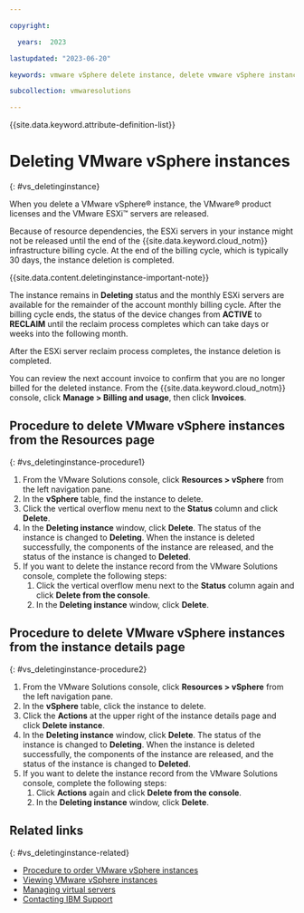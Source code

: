 ```yaml
---

copyright:

  years:  2023

lastupdated: "2023-06-20"

keywords: vmware vSphere delete instance, delete vmware vSphere instance, remove vmware vSphere instance

subcollection: vmwaresolutions

---
```


{{site.data.keyword.attribute-definition-list}}

# Deleting VMware vSphere instances
{: #vs_deletinginstance}

When you delete a VMware vSphere® instance, the VMware® product licenses and the VMware ESXi™ servers are released.

Because of resource dependencies, the ESXi servers in your instance might not be released until the end of the {{site.data.keyword.cloud_notm}} infrastructure billing cycle. At the end of the billing cycle, which is typically 30 days, the instance deletion is completed.

{{site.data.content.deletinginstance-important-note}}

The instance remains in **Deleting** status and the monthly ESXi servers are available for the remainder of the account monthly billing cycle. After the billing cycle ends, the status of the device changes from **ACTIVE** to **RECLAIM** until the reclaim process completes which can take days or weeks into the following month.

After the ESXi server reclaim process completes, the instance deletion is completed.

You can review the next account invoice to confirm that you are no longer billed for the deleted instance. From the {{site.data.keyword.cloud_notm}} console, click **Manage > Billing and usage**, then click **Invoices**.

## Procedure to delete VMware vSphere instances from the Resources page
{: #vs_deletinginstance-procedure1}

1. From the VMware Solutions console, click **Resources > vSphere** from the left navigation pane.
2. In the **vSphere** table, find the instance to delete.
3. Click the vertical overflow menu next to the **Status** column and click **Delete**.
4. In the **Deleting instance** window, click **Delete**.
   The status of the instance is changed to **Deleting**. When the instance is deleted successfully, the components of the instance are released, and the status of the instance is changed to **Deleted**.
5. If you want to delete the instance record from the VMware Solutions console, complete the following steps:
   1. Click the vertical overflow menu next to the **Status** column again and click **Delete from the console**.
   2. In the **Deleting instance** window, click **Delete**.

## Procedure to delete VMware vSphere instances from the instance details page
{: #vs_deletinginstance-procedure2}

1. From the VMware Solutions console, click **Resources > vSphere** from the left navigation pane.
2. In the **vSphere** table, click the instance to delete.
3. Click the **Actions** at the upper right of the instance details page and click **Delete instance**.
4. In the **Deleting instance** window, click **Delete**.
   The status of the instance is changed to **Deleting**. When the instance is deleted successfully, the components of the instance are released, and the status of the instance is changed to **Deleted**.
5. If you want to delete the instance record from the VMware Solutions console, complete the following steps:
   1. Click **Actions** again and click **Delete from the console**.
   2. In the **Deleting instance** window, click **Delete**.

## Related links
{: #vs_deletinginstance-related}

* [Procedure to order VMware vSphere instances](/docs/vmwaresolutions?topic=vmwaresolutions-vs_orderinginstances-procedure)
* [Viewing VMware vSphere instances](/docs/vmwaresolutions?topic=vmwaresolutions-vs_viewinginstances)
* [Managing virtual servers](/docs/virtual-servers?topic=virtual-servers-managing-virtual-servers)
* [Contacting IBM Support](/docs/vmwaresolutions?topic=vmwaresolutions-trbl_support)
